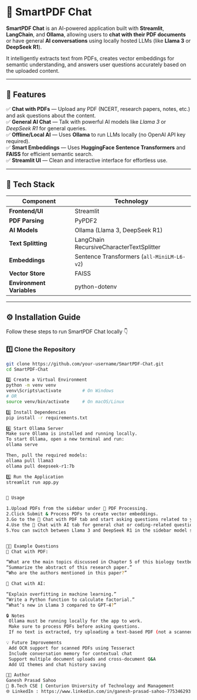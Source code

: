 # 💁 SmartPDF Chat

**SmartPDF Chat** is an AI-powered application built with **Streamlit**, **LangChain**, and **Ollama**, allowing users to **chat with their PDF documents** or have general **AI conversations** using locally hosted LLMs (like **Llama 3** or **DeepSeek R1**).  

It intelligently extracts text from PDFs, creates vector embeddings for semantic understanding, and answers user questions accurately based on the uploaded content.

---

## 🚀 Features

✅ **Chat with PDFs** — Upload any PDF (NCERT, research papers, notes, etc.) and ask questions about the content.  
✅ **General AI Chat** — Talk with powerful AI models like *Llama 3* or *DeepSeek R1* for general queries.  
✅ **Offline/Local AI** — Uses **Ollama** to run LLMs locally (no OpenAI API key required).  
✅ **Smart Embeddings** — Uses **HuggingFace Sentence Transformers** and **FAISS** for efficient semantic search.  
✅ **Streamlit UI** — Clean and interactive interface for effortless use.  

---

## 🧠 Tech Stack

| Component | Technology |
|------------|-------------|
| **Frontend/UI** | Streamlit |
| **PDF Parsing** | PyPDF2 |
| **AI Models** | Ollama (Llama 3, DeepSeek R1) |
| **Text Splitting** | LangChain RecursiveCharacterTextSplitter |
| **Embeddings** | Sentence Transformers (`all-MiniLM-L6-v2`) |
| **Vector Store** | FAISS |
| **Environment Variables** | python-dotenv 

---

## ⚙️ Installation Guide

Follow these steps to run SmartPDF Chat locally 👇  

### 1️⃣ Clone the Repository
```bash
git clone https://github.com/your-username/SmartPDF-Chat.git
cd SmartPDF-Chat

2️⃣ Create a Virtual Environment
python -m venv venv
venv\Scripts\activate        # On Windows
# OR
source venv/bin/activate     # On macOS/Linux

3️⃣ Install Dependencies
pip install -r requirements.txt

4️⃣ Start Ollama Server
Make sure Ollama is installed and running locally.
To start Ollama, open a new terminal and run:
ollama serve

Then, pull the required models:
ollama pull llama3
ollama pull deepseek-r1:7b

5️⃣ Run the Application
streamlit run app.py


📄 Usage

1.Upload PDFs from the sidebar under 📄 PDF Processing.
2.Click Submit & Process PDFs to create vector embeddings.
3.Go to the 📄 Chat with PDF tab and start asking questions related to your uploaded documents.
4.Use the 🤖 Chat with AI tab for general chat or coding-related questions.
5.You can switch between Llama 3 and DeepSeek R1 in the sidebar model selector.


🧑‍💻 Example Questions
📄 Chat with PDF:

“What are the main topics discussed in Chapter 5 of this biology textbook?”
“Summarize the abstract of this research paper.”
“Who are the authors mentioned in this paper?”

🤖 Chat with AI:

“Explain overfitting in machine learning.”
“Write a Python function to calculate factorial.”
“What’s new in Llama 3 compared to GPT-4?”

🔒 Notes
 Ollama must be running locally for the app to work.
 Make sure to process PDFs before asking questions.
 If no text is extracted, try uploading a text-based PDF (not a scanned image).

💡 Future Improvements
 Add OCR support for scanned PDFs using Tesseract
 Include conversation memory for contextual chat
 Support multiple document uploads and cross-document Q&A
 Add UI themes and chat history saving

👨‍💻 Author
Ganesh Prasad Sahoo
💼 B.Tech CSE | Centurion University of Technology and Management
🌐 LinkedIn : https://www.linkedin.com/in/ganesh-prasad-sahoo-775346293/
